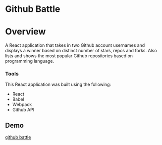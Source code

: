 # Github Battle

# Overview
A React application that takes in two Github account usernames and displays a winner based on distinct number of stars, repos and forks. Also lists and shows the most popular Github repositories based on programming language.

### Tools
This React application was built using the following:

* React
* Babel
* Webpack
* Github API

## Demo
[github battle](https://github-battle-f8b36.firebaseapp.com)
